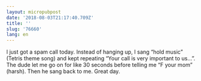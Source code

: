 ```yaml
---
layout: micropubpost
date: '2018-08-03T21:17:40.709Z'
title: ''
slug: '76660'
lang: en
---
```

I just got a spam call today. Instead of hanging up, I sang “hold music” (Tetris theme song) and kept repeating “Your call is very important to us...”. The dude let me go on for like 30 seconds before telling me “F your mom” (harsh). Then he sang back to me. Great day. 
